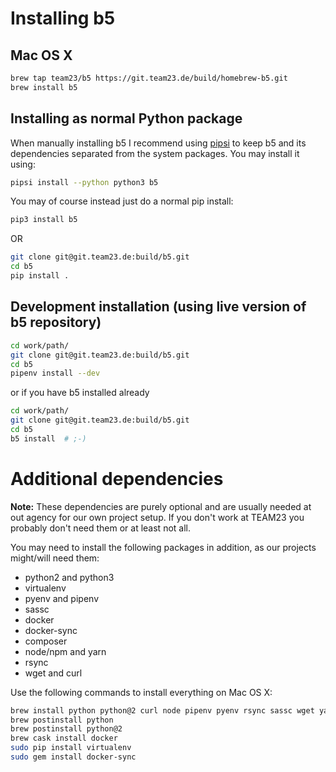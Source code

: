 # Installing b5

## Mac OS X

```bash
brew tap team23/b5 https://git.team23.de/build/homebrew-b5.git
brew install b5
```

## Installing as normal Python package

When manually installing b5 I recommend using [pipsi](https://github.com/mitsuhiko/pipsi) to keep b5 and its
dependencies separated from the system packages. You may install it using:

```bash
pipsi install --python python3 b5
```

You may of course instead just do a normal pip install:

```bash
pip3 install b5
```

OR

```bash
git clone git@git.team23.de:build/b5.git
cd b5
pip install .
```

## Development installation (using live version of b5 repository)

```bash
cd work/path/
git clone git@git.team23.de:build/b5.git
cd b5
pipenv install --dev
```

or if you have b5 installed already

```bash
cd work/path/
git clone git@git.team23.de:build/b5.git
cd b5
b5 install  # ;-)
```

# Additional dependencies

**Note:** These dependencies are purely optional and are usually needed at out agency for our own
project setup. If you don't work at TEAM23 you probably don't need them or at least not all.

You may need to install the following packages in addition, as our projects might/will
need them:

* python2 and python3
* virtualenv
* pyenv and pipenv
* sassc
* docker
* docker-sync
* composer
* node/npm and yarn
* rsync
* wget and curl

Use the following commands to install everything on Mac OS X:
```bash
brew install python python@2 curl node pipenv pyenv rsync sassc wget yarn composer
brew postinstall python
brew postinstall python@2
brew cask install docker
sudo pip install virtualenv
sudo gem install docker-sync
```

